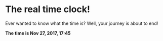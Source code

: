 # The real time clock!

Ever wanted to know what the time is? Well, your journey is about to end!

**The time is Nov 27, 2017, 17:45**